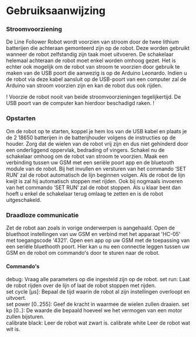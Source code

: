 # Gebruiksaanwijzing

### Stroomvoorziening
De Line Follower Robot wordt voorzien van stroom door de twee lithium batterijen die achteraan gemonteerd zijn op de robot. Deze worden gebruikt wanneer de robot zelfstandig zijn taak moet uitvoeren. De schakelaar helemaal achteraan de robot moet enkel worden omhoog gezet.
Het is echter ook mogelijk om de robot van stroom te voorzien door gebruik te maken van de USB poort die aanwezig is op de Arduino Leonardo. Indien u de robot via deze kabel aansluit op de USB-poort van een computer zal de Arduino van stroom voorzien zijn en kan de robot dus ook rijden. 

! Voorzie de robot nooit van beide stroomvoorzieningen tegelijkertijd. De USB poort van de computer kan hierdoor beschadigd raken. ! 

### Opstarten
Om de robot op te starten, koppel je hem los van de USB kabel en plaats je de 2 18650 batterijen in de batterijhouder volgens de instructies op de houder. 
Zorg dat de wielen van de robot vrij zijn en dus niet gehinderd door een onderliggend oppervlak, bedrading of vingers. Schakel nu de schakelaar omhoog om de robot van stroom te voorzien. 
Maak een verbinding tussen uw GSM met een seriële poort app en de bluetooth module van de robot. Bij het invullen en versturen van het commando ‘SET RUN’ zal de robot automatisch de lijn beginnen volgen. Als de robot de lijn kwijt is zal hij automatisch stoppen met rijden. Ook bij nogmaals invoeren van het commando ‘SET RUN’ zal de robot stoppen. 
Als u klaar bent dan hoeft u enkel de schakelaar terug omlaag te zetten en is de robot uitgeschakeld. 

### Draadloze communicatie
Zet de robot aan zoals in vorige onderwerpen is aangehaald. Open de bluethoot instellingen van uw GSM en verbind met het apparaat 'HC-05' met toegangscode '4321'.  Open een app op uw GSM met de toepassing van een seriële bluethooth poort. Hier kan u nu een connectie leggen tussen uw GSM en de robot om commando's door te sturen naar de robot. 

#### Commando's
debug: Vraag alle parameters op die ingesteld zijn op de robot. 
set run: Laat de robot rijden over de lijn of laat de robot stoppen met rijden.  
set cycle [µs]: Bepaal de tijd waarin de robot al zijn instellingen overloopt en uitvoert.   
set power [0..255]: Geef de kracht in waarmee de wielen zullen draaien. 
set kp [0..]: De waarde die bepaald hoeveel we het vermogen van een motor zullen bijsturen.     
calibrate black: Leer de robot wat zwart is. 
calibrate white  Leer de robot wat wit is. 


